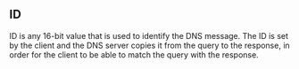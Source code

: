 ## ID

ID is any 16-bit value that is used to identify the DNS message. The ID is set
by the client and the DNS server copies it from the query to the response, 
in order for the client to be able to match the query with the response. 

